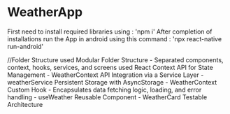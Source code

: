 # WeatherApp
First need to install required libraries using : 'npm i'
After completion of installations run the App in android using this command :
'npx react-native run-android'

//Folder Structure
used Modular Folder Structure -
Separated components, context, hooks, services, and screens
used React Context API for State Management - WeatherContext 
API Integration via a Service Layer - weatherService
Persistent Storage with AsyncStorage - WeatherContext 
Custom Hook - Encapsulates data fetching logic, loading, and error handling - useWeather 
 Reusable Component - WeatherCard
 Testable Architecture